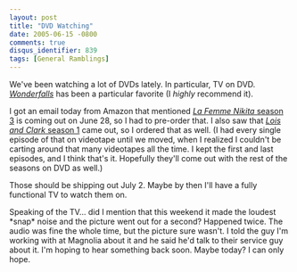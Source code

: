 ```yaml
---
layout: post
title: "DVD Watching"
date: 2005-06-15 -0800
comments: true
disqus_identifier: 839
tags: [General Ramblings]
---
```

We've been watching a lot of DVDs lately. In particular, TV on DVD.
[*Wonderfalls*](http://www.amazon.com/exec/obidos/ASIN/B0006GAO18/mhsvortex)
has been a particular favorite (I *highly* recommend it).

 I got an email today from Amazon that mentioned [*La Femme Nikita*
season 3](http://www.amazon.com/exec/obidos/ASIN/B0008ENIR0/mhsvortex)
is coming out on June 28, so I had to pre-order that. I also saw that
[*Lois and Clark* season
1](http://www.amazon.com/exec/obidos/ASIN/B00080ZG2O/mhsvortex) came
out, so I ordered that as well. (I had every single episode of that on
videotape until we moved, when I realized I couldn't be carting around
that many videotapes all the time. I kept the first and last episodes,
and I think that's it. Hopefully they'll come out with the rest of the
seasons on DVD as well.)

 Those should be shipping out July 2. Maybe by then I'll have a fully
functional TV to watch them on.

 Speaking of the TV... did I mention that this weekend it made the
loudest \*snap\* noise and the picture went out for a second? Happened
twice. The audio was fine the whole time, but the picture sure wasn't. I
told the guy I'm working with at Magnolia about it and he said he'd talk
to their service guy about it. I'm hoping to hear something back soon.
Maybe today? I can only hope.
